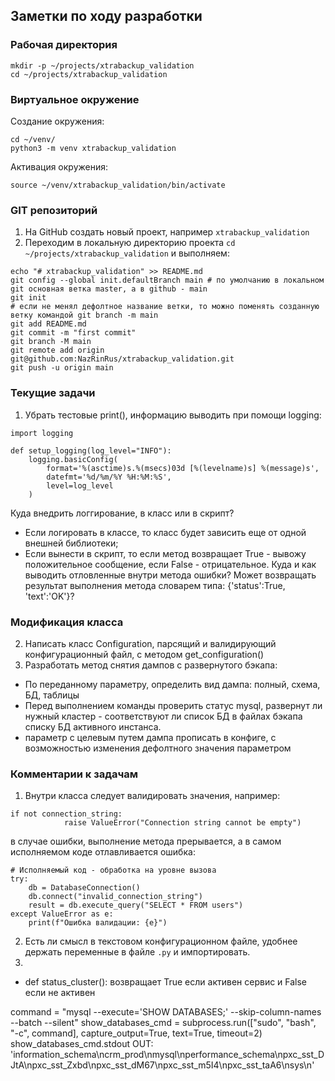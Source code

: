 ## Заметки по ходу разработки
### Рабочая директория
```
mkdir -p ~/projects/xtrabackup_validation
cd ~/projects/xtrabackup_validation
```
### Виртуальное окружение
Создание окружения:
```
cd ~/venv/
python3 -m venv xtrabackup_validation
```
Активация окружения:
```
source ~/venv/xtrabackup_validation/bin/activate
```
### GIT репозиторий
1. На GitHub создать новый проект, например `xtrabackup_validation`
2. Переходим в локальную директорию проекта `cd ~/projects/xtrabackup_validation` и выполняем:
```
echo "# xtrabackup_validation" >> README.md
git config --global init.defaultBranch main # по умолчанию в локальном git основная ветка master, а в github - main
git init
# если не менял дефолтное название ветки, то можно поменять созданную ветку командой git branch -m main
git add README.md
git commit -m "first commit"
git branch -M main
git remote add origin git@github.com:NazRinRus/xtrabackup_validation.git
git push -u origin main
```
### Текущие задачи
1. Убрать тестовые print(), информацию выводить при помощи logging:
```
import logging

def setup_logging(log_level="INFO"):
    logging.basicConfig(
        format='%(asctime)s.%(msecs)03d [%(levelname)s] %(message)s',
        datefmt='%d/%m/%Y %H:%M:%S',
        level=log_level
    )
```
Куда внедрить логгирование, в класс или в скрипт?
- Если логировать в классе, то класс будет зависить еще от одной внешней библиотеки;
- Если вынести в скрипт, то если метод возвращает True - вывожу положительное сообщение, если False - отрицательное. Куда и как выводить отловленные внутри метода ошибки? Может возвращать результат выполнения метода словарем типа: {'status':True, 'text':'OK'}?

### Модификация класса
2. Написать класс Configuration, парсящий и валидирующий конфигурационный файл, с методом get_configuration()
3. Разработать метод снятия дампов с развернутого бэкапа:
- По переданному параметру, определить вид дампа: полный, схема, БД, таблицы
- Перед выполнением команды проверить статус mysql, развернут ли нужный кластер - соответствуют ли список БД в файлах бэкапа списку БД активного инстанса.
- параметр с целевым путем дампа прописать в конфиге, с возможностью изменения дефолтного значения параметром

### Комментарии к задачам
1. Внутри класса следует валидировать значения, например:
```
if not connection_string:
            raise ValueError("Connection string cannot be empty")
```
в случае ошибки, выполнение метода прерывается, а в самом исполняемом коде отлавливается ошибка:
```
# Исполняемый код - обработка на уровне вызова
try:
    db = DatabaseConnection()
    db.connect("invalid_connection_string")
    result = db.execute_query("SELECT * FROM users")
except ValueError as e:
    print(f"Ошибка валидации: {e}")
```
2. Есть ли смысл в текстовом конфигурационном файле, удобнее держать переменные в файле `.py` и импортировать.
3. 
- def status_cluster(): возвращает True если активен сервис и False если не активен



command = "mysql --execute='SHOW DATABASES;' --skip-column-names --batch --silent"
show_databases_cmd = subprocess.run(["sudo", "bash", "-c", command], capture_output=True, text=True, timeout=2)
show_databases_cmd.stdout
OUT:
'information_schema\ncrm_prod\nmysql\nperformance_schema\npxc_sst_DJtA\npxc_sst_Zxbd\npxc_sst_dM67\npxc_sst_m5I4\npxc_sst_taA6\nsys\n'
